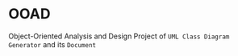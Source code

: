# OOAD
Object-Oriented Analysis and Design
Project of `UML Class Diagram Generator` and its `Document`
